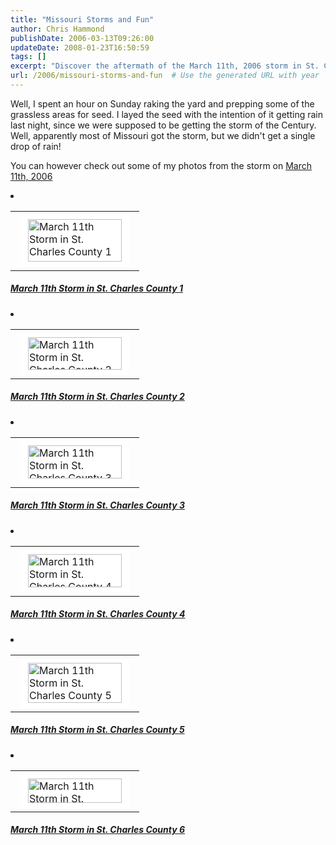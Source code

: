 ```yaml
---
title: "Missouri Storms and Fun"
author: Chris Hammond
publishDate: 2006-03-13T09:26:00
updateDate: 2008-01-23T16:50:59
tags: []
excerpt: "Discover the aftermath of the March 11th, 2006 storm in St. Charles County, Missouri. See photos and read about the unexpected weather experience!"
url: /2006/missouri-storms-and-fun  # Use the generated URL with year
---
```

<P>Well, I spent an hour on Sunday raking the yard and prepping some of the grassless areas for seed. I layed the seed with the intention of it getting rain last night, since we were supposed to be getting the storm of the Century. Well, apparently most of Missouri got the storm, but we didn't get a single drop of rain!</P> <P>You can however check out some of my photos from the storm on <A href="/photos/3-11-storm/default.aspx">March 11th, 2006</A></P> <LI> <DIV id=imageListContainer> <DIV class=GalleryPictureListImage> <CENTER> <TABLE class=photo-frame cellSpacing=0 cellPadding=0 border=0> <TBODY> <TR> <TD class=topx--></TD> <TD class=top-x-></TD> <TD class=top--x></TD></TR> <TR> <TD class=midx--></TD> <TD bgColor=white><A href="/photos/3-11-storm/picture13913.aspx"><IMG class=imageListPreview id=_ctl0____ctl0____ctl0__ctl0_bcr__ctl1___Pictures__ctl1_thumbImage_SmallThumb13913 style="BORDER-RIGHT: white 4px solid; BORDER-TOP: white 4px solid; BORDER-LEFT: white 4px solid; BORDER-BOTTOM: white 4px solid" height=68 alt="March 11th Storm in St. Charles County 1" src="/photos/3-11-storm/images/13913/secondarythumb.aspx" width=150 border=0></A></TD> <TD class=mid--x></TD></TR> <TR> <TD class=botx--></TD> <TD class=bot-x-></TD> <TD class=bot--x></TD></TR></TBODY></TABLE></CENTER> <H5><A class=pictureName id=_ctl0____ctl0____ctl0__ctl0_bcr__ctl1___Pictures__ctl1_PictureName style="FONT-WEIGHT: bold" href="/photos/3-11-storm/picture13913.aspx">March 11th Storm in St. Charles County 1</A></H5></DIV></DIV> <LI> <DIV id=imageListContainer> <DIV class=GalleryPictureListImage> <CENTER> <TABLE class=photo-frame cellSpacing=0 cellPadding=0 border=0> <TBODY> <TR> <TD class=topx--></TD> <TD class=top-x-></TD> <TD class=top--x></TD></TR> <TR> <TD class=midx--></TD> <TD bgColor=white><A href="/photos/3-11-storm/picture13914.aspx"><IMG class=imageListPreview id=_ctl0____ctl0____ctl0__ctl0_bcr__ctl1___Pictures__ctl2_thumbImage_SmallThumb13914 style="BORDER-RIGHT: white 4px solid; BORDER-TOP: white 4px solid; BORDER-LEFT: white 4px solid; BORDER-BOTTOM: white 4px solid" height=52 alt="March 11th Storm in St. Charles County 2" src="/photos/3-11-storm/images/13914/secondarythumb.aspx" width=150 border=0></A></TD> <TD class=mid--x></TD></TR> <TR> <TD class=botx--></TD> <TD class=bot-x-></TD> <TD class=bot--x></TD></TR></TBODY></TABLE></CENTER> <H5><A class=pictureName id=_ctl0____ctl0____ctl0__ctl0_bcr__ctl1___Pictures__ctl2_PictureName style="FONT-WEIGHT: bold" href="/photos/3-11-storm/picture13914.aspx">March 11th Storm in St. Charles County 2</A></H5></DIV></DIV> <LI> <DIV id=imageListContainer> <DIV class=GalleryPictureListImage> <CENTER> <TABLE class=photo-frame cellSpacing=0 cellPadding=0 border=0> <TBODY> <TR> <TD class=topx--></TD> <TD class=top-x-></TD> <TD class=top--x></TD></TR> <TR> <TD class=midx--></TD> <TD bgColor=white><A href="/photos/3-11-storm/picture13915.aspx"><IMG class=imageListPreview id=_ctl0____ctl0____ctl0__ctl0_bcr__ctl1___Pictures__ctl3_thumbImage_SmallThumb13915 style="BORDER-RIGHT: white 4px solid; BORDER-TOP: white 4px solid; BORDER-LEFT: white 4px solid; BORDER-BOTTOM: white 4px solid" height=53 alt="March 11th Storm in St. Charles County 3" src="/photos/3-11-storm/images/13915/secondarythumb.aspx" width=150 border=0></A></TD> <TD class=mid--x></TD></TR> <TR> <TD class=botx--></TD> <TD class=bot-x-></TD> <TD class=bot--x></TD></TR></TBODY></TABLE></CENTER> <H5><A class=pictureName id=_ctl0____ctl0____ctl0__ctl0_bcr__ctl1___Pictures__ctl3_PictureName style="FONT-WEIGHT: bold" href="/photos/3-11-storm/picture13915.aspx">March 11th Storm in St. Charles County 3</A></H5></DIV></DIV> <LI> <DIV id=imageListContainer> <DIV class=GalleryPictureListImage> <CENTER> <TABLE class=photo-frame cellSpacing=0 cellPadding=0 border=0> <TBODY> <TR> <TD class=topx--></TD> <TD class=top-x-></TD> <TD class=top--x></TD></TR> <TR> <TD class=midx--></TD> <TD bgColor=white><A href="/photos/3-11-storm/picture13916.aspx"><IMG class=imageListPreview id=_ctl0____ctl0____ctl0__ctl0_bcr__ctl1___Pictures__ctl4_thumbImage_SmallThumb13916 style="BORDER-RIGHT: white 4px solid; BORDER-TOP: white 4px solid; BORDER-LEFT: white 4px solid; BORDER-BOTTOM: white 4px solid" height=53 alt="March 11th Storm in St. Charles County 4" src="/photos/3-11-storm/images/13916/secondarythumb.aspx" width=150 border=0></A></TD> <TD class=mid--x></TD></TR> <TR> <TD class=botx--></TD> <TD class=bot-x-></TD> <TD class=bot--x></TD></TR></TBODY></TABLE></CENTER> <H5><A class=pictureName id=_ctl0____ctl0____ctl0__ctl0_bcr__ctl1___Pictures__ctl4_PictureName style="FONT-WEIGHT: bold" href="/photos/3-11-storm/picture13916.aspx">March 11th Storm in St. Charles County 4</A></H5></DIV></DIV> <LI> <DIV id=imageListContainer> <DIV class=GalleryPictureListImage> <CENTER> <TABLE class=photo-frame cellSpacing=0 cellPadding=0 border=0> <TBODY> <TR> <TD class=topx--></TD> <TD class=top-x-></TD> <TD class=top--x></TD></TR> <TR> <TD class=midx--></TD> <TD bgColor=white><A href="/photos/3-11-storm/picture13917.aspx"><IMG class=imageListPreview id=_ctl0____ctl0____ctl0__ctl0_bcr__ctl1___Pictures__ctl5_thumbImage_SmallThumb13917 style="BORDER-RIGHT: white 4px solid; BORDER-TOP: white 4px solid; BORDER-LEFT: white 4px solid; BORDER-BOTTOM: white 4px solid" height=64 alt="March 11th Storm in St. Charles County 5" src="/photos/3-11-storm/images/13917/secondarythumb.aspx" width=150 border=0></A></TD> <TD class=mid--x></TD></TR> <TR> <TD class=botx--></TD> <TD class=bot-x-></TD> <TD class=bot--x></TD></TR></TBODY></TABLE></CENTER> <H5><A class=pictureName id=_ctl0____ctl0____ctl0__ctl0_bcr__ctl1___Pictures__ctl5_PictureName style="FONT-WEIGHT: bold" href="/photos/3-11-storm/picture13917.aspx">March 11th Storm in St. Charles County 5</A></H5></DIV></DIV> <LI> <DIV id=imageListContainer> <DIV class=GalleryPictureListImage> <CENTER> <TABLE class=photo-frame cellSpacing=0 cellPadding=0 border=0> <TBODY> <TR> <TD class=topx--></TD> <TD class=top-x-></TD> <TD class=top--x></TD></TR> <TR> <TD class=midx--></TD> <TD bgColor=white><A href="/photos/3-11-storm/picture13918.aspx"><IMG class=imageListPreview id=_ctl0____ctl0____ctl0__ctl0_bcr__ctl1___Pictures__ctl6_thumbImage_SmallThumb13918 style="BORDER-RIGHT: white 4px solid; BORDER-TOP: white 4px solid; BORDER-LEFT: white 4px solid; BORDER-BOTTOM: white 4px solid" height=39 alt="March 11th Storm in St. Charles County 6" src="/photos/3-11-storm/images/13918/secondarythumb.aspx" width=150 border=0></A></TD> <TD class=mid--x></TD></TR> <TR> <TD class=botx--></TD> <TD class=bot-x-></TD> <TD class=bot--x></TD></TR></TBODY></TABLE></CENTER> <H5><A class=pictureName id=_ctl0____ctl0____ctl0__ctl0_bcr__ctl1___Pictures__ctl6_PictureName style="FONT-WEIGHT: bold" href="/photos/3-11-storm/picture13918.aspx">March 11th Storm in St. Charles County 6</A></H5></DIV></DIV> <P>&nbsp;</P></LI>

